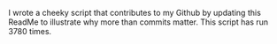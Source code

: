 I wrote a cheeky script that contributes to my Github by updating this ReadMe to illustrate why more than commits matter. This script has run 3780 times.